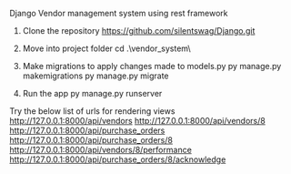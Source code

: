 Django Vendor management system using rest framework

1.	Clone the repository
https://github.com/silentswag/Django.git

2.	Move into project folder
cd .\vendor_system\

3.	Make migrations to apply changes made to models.py
py manage.py makemigrations
py manage.py migrate

4.	Run the app
py manage.py runserver



Try the below list of urls for rendering views
http://127.0.0.1:8000/api/vendors
http://127.0.0.1:8000/api/vendors/8
http://127.0.0.1:8000/api/purchase_orders
http://127.0.0.1:8000/api/purchase_orders/8
http://127.0.0.1:8000/api/vendors/8/performance
http://127.0.0.1:8000/api/purchase_orders/8/acknowledge
